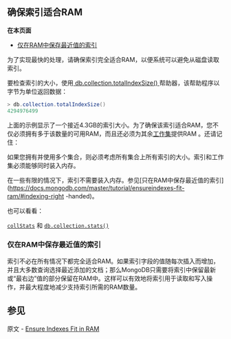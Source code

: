 ## 确保索引适合RAM

**在本页面**

- [仅在RAM中保存最近值的索引](#索引)

为了实现最快的处理，请确保索引完全适合RAM，以便系统可以避免从磁盘读取索引。

要检查索引的大小，使用[ db.collection.totalIndexSize() ](https://docs.mongodb.com/master/reference/method/db.collection.totalIndexSize/#db.collection.totalIndexSize)帮助器，该帮助程序以字节为单位返回数据：

```powershell
> db.collection.totalIndexSize()
4294976499
```

上面的示例显示了一个接近4.3GB的索引大小。为了确保该索引适合RAM，您不仅必须拥有多于该数量的可用RAM，而且还必须为其余[工作集](https://docs.mongodb.com/master/reference/glossary/#term-working-set)提供RAM 。还请记住：

如果您拥有并使用多个集合，则必须考虑所有集合上所有索引的大小。索引和工作集必须能够同时装入内存。

在一些有限的情况下，索引不需要装入内存。参见[只在RAM中保存最近值的索引](https://docs.mongodb.com/master/tutorial/ensureindexes-fit-ram/#indexing-right -handed)。

也可以看看：

[`collStats`](https://docs.mongodb.com/master/reference/command/collStats/#dbcmd.collStats) 和 [`db.collection.stats()`](https://docs.mongodb.com/master/reference/method/db.collection.stats/#db.collection.stats)



### <span id="索引">仅在RAM中保存最近值的索引</span>

索引不必在所有情况下都完全适合RAM。如果索引字段的值随每次插入而增加，并且大多数查询选择最近添加的文档；那么MongoDB只需要将索引中保留最新或“最右边”值的部分保留在RAM中。这样可以有效地将索引用于读取和写入操作，并最大程度地减少支持索引所需的RAM数量。

## 参见

原文 - [Ensure Indexes Fit in RAM]( https://docs.mongodb.com/manual/tutorial/ensure-indexes-fit-ram/ )

